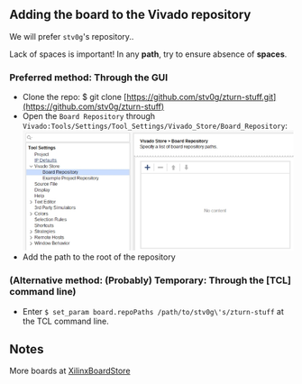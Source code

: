 ## Adding the board to the Vivado repository

We will prefer `stv0g`'s repository..

Lack of spaces is important! In any **path**, try to ensure absence of **spaces**.

### Preferred method: Through the GUI

* Clone the repo:  $ git clone [https://github.com/stv0g/zturn-stuff.git](https://github.com/stv0g/zturn-stuff)
* Open the `Board Repository` through `Vivado:Tools/Settings/Tool_Settings/Vivado_Store/Board_Repository`:
![image](images/board_repos.gui.jpg "-image:Adding board repositories through the GUI-")
* Add the path to the root of the repository

### (Alternative method: (Probably) Temporary: Through the [TCL] command line)
* Enter `$ set_param board.repoPaths /path/to/stv0g\'s/zturn-stuff` at the TCL command line.

## Notes
More boards at [XilinxBoardStore](https://github.com/Xilinx/XilinxBoardStore/)
